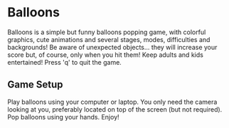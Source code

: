 # Balloons
Balloons is a simple but funny balloons popping game, with colorful graphics, cute animations and several stages, modes, difficulties and backgrounds! Be aware of unexpected objects... they will increase your score but, of course, only when you hit them! Keep adults and kids entertained! Press 'q' to quit the game.

## Game Setup
Play balloons using your computer or laptop. You only need the camera looking at you, preferably located on top of the screen (but not required). Pop balloons using your hands. Enjoy!
